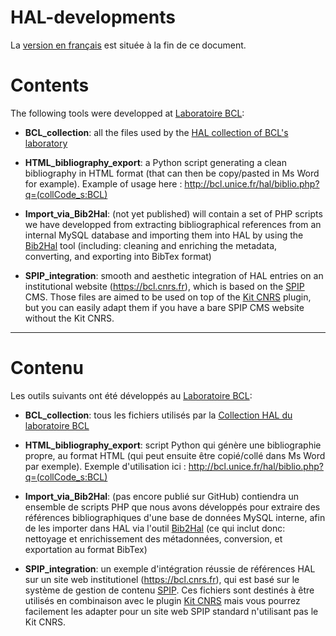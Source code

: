 # HAL-developments #

La [version en français](#contenu) est située à la fin de ce document.

# Contents #

The following tools were developped at [Laboratoire BCL](https://bcl.cnrs.fr):

- **BCL_collection**: all the files used by the [HAL collection of BCL's laboratory](https://hal.archives-ouvertes.fr/BCL/)

- **HTML_bibliography_export**: a Python script generating a clean bibliography in HTML format (that can then be copy/pasted in Ms Word for example). Example of usage here : http://bcl.unice.fr/hal/biblio.php?q=(collCode_s:BCL)

- **Import_via_Bib2Hal**: (not yet published) will contain a set of PHP scripts we have developped from extracting bibliographical references from an internal MySQL database and importing them into HAL by using the [Bib2Hal](https://doc.archives-ouvertes.fr/bib2hal/) tool (including: cleaning and enriching the metadata, converting, and exporting into BibTex format)

- **SPIP_integration**: smooth and aesthetic integration of HAL entries on an institutional website (https://bcl.cnrs.fr), which is based on the [SPIP](https://www.spip.net) CMS. Those files are aimed to be used on top of the [Kit CNRS](http://kit-web.cnrs.fr/Harmoweb/) plugin, but you can easily adapt them if you have a bare SPIP CMS website without the Kit CNRS.

------------------------------------------------------------------------------------------------------------------

# Contenu #

Les outils suivants ont été développés au [Laboratoire BCL](https://bcl.cnrs.fr):

- **BCL_collection**: tous les fichiers utilisés par la [Collection HAL du laboratoire BCL](https://hal.archives-ouvertes.fr/BCL/)

- **HTML_bibliography_export**: script Python qui génère une bibliographie propre, au format HTML (qui peut ensuite être copié/collé dans Ms Word par exemple). Exemple d'utilisation ici : http://bcl.unice.fr/hal/biblio.php?q=(collCode_s:BCL)

- **Import_via_Bib2Hal**: (pas encore publié sur GitHub) contiendra un ensemble de scripts PHP que nous avons développés pour extraire des références bibliographiques d'une base de données MySQL interne, afin de les importer dans HAL via l'outil [Bib2Hal](https://doc.archives-ouvertes.fr/bib2hal/) (ce qui inclut donc: nettoyage et enrichissement des métadonnées, conversion, et exportation au format BibTex)

- **SPIP_integration**: un exemple d'intégration réussie de références HAL sur un site web institutionel (https://bcl.cnrs.fr), qui est basé sur le système de gestion de contenu [SPIP](https://www.spip.net). Ces fichiers sont destinés à être utilisés en combinaison avec le plugin [Kit CNRS](http://kit-web.cnrs.fr/Harmoweb/) mais vous pourrez facilement les adapter pour un site web SPIP standard n'utilisant pas le Kit CNRS.
